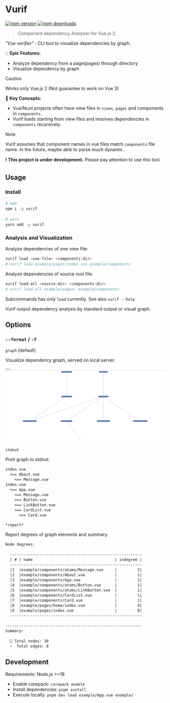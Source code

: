 # Vurif

[![npm version](https://img.shields.io/npm/v/vurif?color=yellow)](https://npmjs.com/package/vurif)
[![npm downloads](https://img.shields.io/npm/dm/vurif?color=yellow)](https://npmjs.com/package/vurif)

> Component dependency Analyzer for Vue.js 2.

*"Vue verifier"* : CLI tool to visualize dependencies by graph.

💡 **Epic Features:**

- Analyze dependency from a page(pages) through directory
- Visualize dependency by graph

> [!CAUTION]
> Works only Vue.js 2 (Not guarantee to work on Vue 3)

📒 **Key Concepts:**

- Vue/Nuxt projects often have view files in `views`, `pages` and components in `components`.
- Vurif loads starting from view files and resolves dependencies in `components` recursively.

> [!NOTE]
> Vurif assumes that component names in vue files match `components` file name.
> In the future, maybe able to parse much dynamic.

❗ **This project is under development.** Please pay attention to use this tool.

## Usage

### Install

```bash
# npm
npm i -g vurif

# yarn
yarn add -g vurif
```

### Analysis and Visualization

Analyze dependencies of one view file:

```bash
vurif load <vue-file> <components-dir>
# vurif load example/pages/index.vue example/components
```

Analyze dependencies of source root file:

```bash
vurif load-all <source-dir> <components-dir>
# vurif load-all example/pages/ example/components
```

Subcommands has only `load` currently. See also `vurif --help`

Vurif output dependency analysis by standard output or visual graph.

## Options

### `--format` / `-f`

*`graph`* (default)

Visualize dependency graph, served on local server.

![graph](./docs/graph-image.png)

*`stdout`*

Print graph to stdout.

```
index.vue
  <== About.vue
    <== Message.vue
index.vue
  <== App.vue
    <== Message.vue
    <== Button.vue
    <== LinkButton.vue
    <== CardList.vue
      <== Card.vue
```

`*report*`

Report degrees of graph elements and summary.

```
Node degrees:

  ----------------------------------------------------------
  | # | name                                    | indegree |
  ----------------------------------------------------------
  |1  |example/components/atoms/Message.vue     |         2|
  |2  |example/components/About.vue             |         1|
  |3  |example/components/App.vue               |         1|
  |4  |example/components/atoms/Button.vue      |         1|
  |5  |example/components/atoms/LinkButton.vue  |         1|
  |6  |example/components/CardList.vue          |         1|
  |7  |example/components/Card.vue              |         1|
  |8  |example/pages/home/index.vue             |         0|
  |9  |example/pages/index.vue                  |         0|
  ----------------------------------------------------------

------------------------------------------------------------
Summary:

  🔸 Total nodes: 10
  ➣  Total edges: 8

```

## Development

Requirements: Node.js >=18

- Enable corepack: `corepack enable`
- Install dependencies: `pnpm install`
- Execute locally: `pnpm dev load example/App.vue example/`
